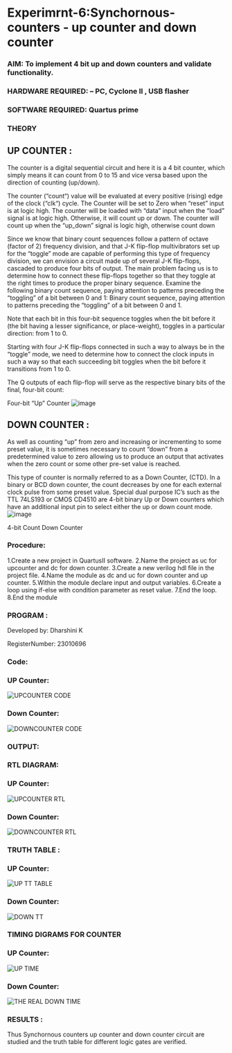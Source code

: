 # Experimrnt-6:Synchornous-counters - up counter and down counter
### AIM: To implement 4 bit up and down counters and validate  functionality.
### HARDWARE REQUIRED:  – PC, Cyclone II , USB flasher
### SOFTWARE REQUIRED:   Quartus prime
### THEORY 

## UP COUNTER :
The counter is a digital sequential circuit and here it is a 4 bit counter, which simply means it can count from 0 to 15 and vice versa based upon the direction of counting (up/down). 

The counter (“count“) value will be evaluated at every positive (rising) edge of the clock (“clk“) cycle.
The Counter will be set to Zero when “reset” input is at logic high.
The counter will be loaded with “data” input when the “load” signal is at logic high. Otherwise, it will count up or down.
The counter will count up when the “up_down” signal is logic high, otherwise count down

Since we know that binary count sequences follow a pattern of octave (factor of 2) frequency division, and that J-K flip-flop multivibrators set up for the “toggle” mode are capable of performing this type of frequency division, we can envision a circuit made up of several J-K flip-flops, cascaded to produce four bits of output.
The main problem facing us is to determine how to connect these flip-flops together so that they toggle at the right times to produce the proper binary sequence.
Examine the following binary count sequence, paying attention to patterns preceding the “toggling” of a bit between 0 and 1:
Binary count sequence, paying attention to patterns preceding the “toggling” of a bit between 0 and 1.

Note that each bit in this four-bit sequence toggles when the bit before it (the bit having a lesser significance, or place-weight), toggles in a particular direction: from 1 to 0.



 
 

Starting with four J-K flip-flops connected in such a way to always be in the “toggle” mode, we need to determine how to connect the clock inputs in such a way so that each succeeding bit toggles when the bit before it transitions from 1 to 0.

The Q outputs of each flip-flop will serve as the respective binary bits of the final, four-bit count:

 
 

Four-bit “Up” Counter
![image](https://user-images.githubusercontent.com/36288975/169644758-b2f4339d-9532-40c5-af40-8f4f8c942e2c.png)



## DOWN COUNTER :

As well as counting “up” from zero and increasing or incrementing to some preset value, it is sometimes necessary to count “down” from a predetermined value to zero allowing us to produce an output that activates when the zero count or some other pre-set value is reached.

This type of counter is normally referred to as a Down Counter, (CTD). In a binary or BCD down counter, the count decreases by one for each external clock pulse from some preset value. Special dual purpose IC’s such as the TTL 74LS193 or CMOS CD4510 are 4-bit binary Up or Down counters which have an additional input pin to select either the up or down count mode.
![image](https://user-images.githubusercontent.com/36288975/169644844-1a14e123-7228-4ed8-81a9-eb937dff4ac8.png)


4-bit Count Down Counter
### Procedure:
1.Create a new project in QuartusII software. 2.Name the project as uc for upcounter and dc for
down counter. 3.Create a new verilog hdl file in the project file. 4.Name the module as dc and uc for
down counter and up counter. 5.Within the module declare input and output variables. 6.Create a
loop using if-else with condition parameter as reset value. 7.End the loop. 8.End the module

### PROGRAM :

Developed by: Dharshini K 

RegisterNumber: 23010696

### Code:
### UP Counter:

![UPCOUNTER CODE](https://github.com/dharshini-29/Exp-7-Synchornous-counters-/assets/147474632/aa6e1857-91af-482b-8923-2855e151d1c4)

### Down Counter:

![DOWNCOUNTER CODE](https://github.com/dharshini-29/Exp-7-Synchornous-counters-/assets/147474632/0252fe2d-13b7-4fd6-b764-c92abeb6afed)


### OUTPUT:
### RTL DIAGRAM: 
### UP Counter:

![UPCOUNTER RTL](https://github.com/dharshini-29/Exp-7-Synchornous-counters-/assets/147474632/5469b58d-a0d2-4129-a077-0202e4feaf45)

### Down Counter:

![DOWNCOUNTER RTL](https://github.com/dharshini-29/Exp-7-Synchornous-counters-/assets/147474632/aec0abef-c009-4c03-b328-608530c81041)


### TRUTH TABLE :
### UP Counter:

![UP TT TABLE](https://github.com/dharshini-29/Exp-7-Synchornous-counters-/assets/147474632/f1937d6f-2f10-49b8-a4ed-35db6c626cac)

### Down Counter:

![DOWN TT](https://github.com/dharshini-29/Exp-7-Synchornous-counters-/assets/147474632/61527dc6-80a0-4b34-846b-de07fbfd8d06)


### TIMING DIGRAMS FOR COUNTER  
### UP Counter:

![UP TIME](https://github.com/dharshini-29/Exp-7-Synchornous-counters-/assets/147474632/c8f810fe-9f51-40c3-8b1d-75924901eaf3)

### Down Counter:

![THE REAL DOWN TIME](https://github.com/dharshini-29/Exp-7-Synchornous-counters-/assets/147474632/8e1fd8ce-439b-4cd1-84b9-7e790375760d)

### RESULTS :
Thus Synchornous counters up counter and down counter circuit are studied and the truth table for
different logic gates are verified.
